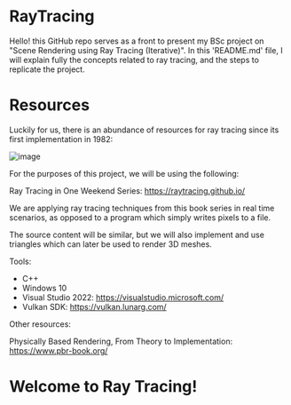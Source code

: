 # RayTracing

Hello! this GitHub repo serves as a front to present my BSc project on "Scene Rendering using Ray Tracing (Iterative)".
In this 'README.md' file, I will explain fully the concepts related to ray tracing, and the steps to replicate the project.

# Resources

Luckily for us, there is an abundance of resources for ray tracing since its first implementation in 1982:

![image](https://user-images.githubusercontent.com/108275763/223368461-63fd1ca4-da48-4b0d-8e5e-1fd7241e02ca.png)

For the purposes of this project, we will be using the following:

  Ray Tracing in One Weekend Series: https://raytracing.github.io/

We are applying ray tracing techniques from this book series in real time scenarios, as opposed to a program which simply writes pixels to a file.

The source content will be similar, but we will also implement and use triangles which can later be used to render 3D meshes.

Tools:
- C++
- Windows 10
- Visual Studio 2022: https://visualstudio.microsoft.com/
- Vulkan SDK: https://vulkan.lunarg.com/

Other resources:

Physically Based Rendering, From Theory to Implementation: https://www.pbr-book.org/

# Welcome to Ray Tracing!
